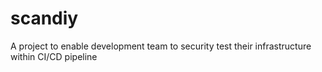 # scandiy
A project to enable development team to security test their infrastructure within CI/CD pipeline
